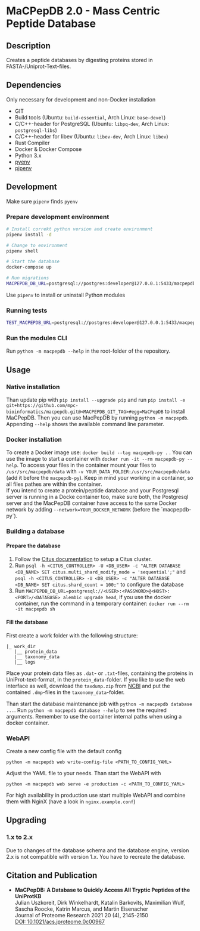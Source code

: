 # MaCPepDB 2.0 - Mass Centric Peptide Database

## Description
Creates a peptide databases by digesting proteins stored in FASTA-/Uniprot-Text-files.

## Dependencies
Only necessary for development and non-Docker installation
* GIT
* Build tools (Ubuntu: `build-essential`, Arch Linux: `base-devel`)
* C/C++-header for PostgreSQL (Ubuntu: `libpq-dev`, Arch Linux: `postgresql-libs`)
* C/C++-header for libev (Ubuntu: `libev-dev`, Arch Linux: `libev`)
* Rust Compiler
* Docker & Docker Compose
* Python 3.x
* [pyenv](https://github.com/pyenv/pyenv)
* [pipenv](https://pipenv.pypa.io/en/latest/)

## Development
Make sure `pipenv` finds `pyenv` 
### Prepare development environment
```bash
# Install correkt python version and create environment
pipenv install -d

# Change to environment
pipenv shell

# Start the database
docker-compose up

# Run migrations
MACPEPDB_DB_URL=postgresql://postgres:developer@127.0.0.1:5433/macpepdb_dev pipenv run db-migrate
```

Use `pipenv` to install or uninstall Python modules

### Running tests
```bash
TEST_MACPEPDB_URL=postgresql://postgres:developer@127.0.0.1:5433/macpepdb_dev pipenv run tests
```
### Run the modules CLI
Run `python -m macpepdb --help` in the root-folder of the repository.

## Usage

### Native installation
Than update pip with `pip install --upgrade pip` and run `pip install -e git+https://github.com/mpc-bioinformatics/macpepdb.git@<MACPEPDB_GIT_TAG>#egg=MaCPepDB` to install MaCPepDB.
Then you can use MacPepDB by running `python -m macpepdb`. 
Appending `--help` shows the available command line parameter.

### Docker installation
To create a Docker image use: `docker build --tag macpepdb-py .` . You can use the image to start a container with
`docker run -it --rm macpepdb-py --help`.
To access your files in the container mount your files to `/usr/src/macpepdb/data` with `-v YOUR_DATA_FOLDER:/usr/src/macpepdb/data` (add it before the `macpepdb-py`). Keep in mind your working in a container, so all files pathes are within the container.   
If you intend to create a protein/peptide database and your Postgresql server is running in a Docke container too, make sure both, the  Postgresql server and the MacPepDB container have access to the same Docker network by adding `--network=YOUR_DOCKER_NETWORK` (before the ´macpepdb-py´).

### Building a database
#### Prepare the database
1. Follow the [Citus documentation](http://docs.citusdata.com/en/v10.0/installation/multi_node.html) to setup a Citus cluster.
2. Run `psql -h <CITUS_CONTROLLER> -U <DB_USER> -c "ALTER DATABASE <DB_NAME> SET citus.multi_shard_modify_mode = 'sequential';"` and `psql -h <CITUS_CONTROLLER> -U <DB_USER> -c "ALTER DATABASE <DB_NAME> SET citus.shard_count = 100;"` to configure the database
4. Run `MACPEPDB_DB_URL=postgresql://<USER>:<PASSWORD>@<HOST>:<PORT>/<DATABASE> alembic upgrade head`, if you use the docker container, run the command in a temporary container: `docker run --rm -it macpepdb sh`

#### Fill the database
First create a work folder with the following structure:
```
|_ work_dir
   |__ protein_data
   |__ taxonomy_data
   |__ logs
```
Place your protein data files as `.dat`- or `.txt`-files, containing the proteins in UniProt-text-format, in the `protein_data`-folder.
If you like to use the web interface as well, download the `taxdump.zip` from [NCBI](https://ftp.ncbi.nih.gov/pub/taxonomy/) and put the contained `.dmp`-files in the `taxonomy_data`-folder.

Than start the database maintenance job with `python -m macpepdb database ...`. Run `python -m macpepdb database --help` to see the required arguments. Remember to use the container internal paths when using a docker container.

### WebAPI
Create a new config file with the default config
```
python -m macpepdb web write-config-file <PATH_TO_CONFIG_YAML>
```
Adjust the YAML file to your needs. Than start the WebAPI with
```
python -m macpepdb web serve -e production -c <PATH_TO_CONFIG_YAML>
```
For high availability in production use start multiple WebAPI and combine them with NginX (have a look in `nginx.example.conf`)

## Upgrading 
### 1.x to 2.x
Due to changes of the database schema and the database engine, version 2.x is not compatible with version 1.x. You have to recreate the database.

## Citation and Publication
* **MaCPepDB: A Database to Quickly Access All Tryptic Peptides of the UniProtKB**   
    Julian Uszkoreit, Dirk Winkelhardt, Katalin Barkovits, Maximilian Wulf, Sascha Roocke, Katrin Marcus, and Martin Eisenacher   
    Journal of Proteome Research 2021 20 (4), 2145-2150   
    [DOI: 10.1021/acs.jproteome.0c00967](https://doi.org/10.1021/acs.jproteome.0c00967)